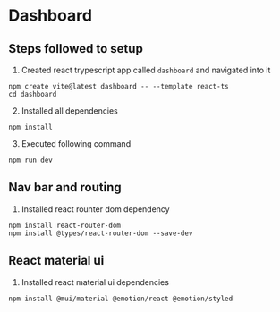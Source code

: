 # Dashboard

## Steps followed to setup

1. Created react trypescript app called `dashboard` and navigated into it
```
npm create vite@latest dashboard -- --template react-ts
cd dashboard
```
2. Installed all dependencies
```
npm install
```
3. Executed following command
```
npm run dev
```

## Nav bar and routing

1. Installed react rounter dom dependency
```
npm install react-router-dom
npm install @types/react-router-dom --save-dev
```

## React material ui

1. Installed react material ui dependencies
```
npm install @mui/material @emotion/react @emotion/styled
```